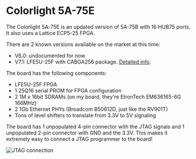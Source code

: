 # Colorlight 5A-75E

The Colorlight 5A-75E is an updated version of 5A-75B with 16 HUB75 ports. It also uses a Lattice ECP5-25 FPGA.

There are 2 known versions available on the market at this time:

* V6.0: undocumented for now
* V7.1: LFE5U-25F with CABGA256 package. [Detailed info](hardware_V7.1.md).

The board has the following components:

* LFE5U-25F FPGA
* 1 25Q16 serial PROM for FPGA configuration
* 2 1M x 16bit SDRAMs (on my board, they're EtronTech EM636165-6G 166MHz)
* 2 1Gb Ethernet PHYs (Broadcom B50612D, just like the RV901T)
* Tons of level shifters to translate from 3.3V to 5V signaling

The board has 1 unpopulated 4-pin connector with the JTAG signals and 1 unpopulated 2-pin connector with
GND and the 3.3V. This makes it extremely easy to connect a JTAG programmer to the board!

![JTAG connection](../5a-75b/jtag.jpg)

